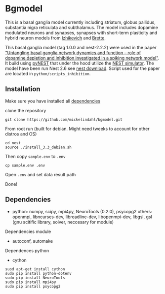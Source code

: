 # Bgmodel
This is a basal ganglia model currently including striatum, 
globus pallidus, substantia nigra reticulata and subthalamus.
The model includes dopamine modulated neurons and synapses, 
 synapses with short-term plasticity and hybrid neuron models from 
 [Izhikevich](http://www.izhikevich.org/publications/spikes.htm) and
 [Brette](http://www.scholarpedia.org/article/Adaptive_exponential_integrate-and-fire_model).

This basal ganglia model (tag 1.0.0 and nest-2.2.2) were used in the paper 
["Untangling basal ganglia network dynamics and function – role of dopamine depletion and inhibition investigated in a spiking network model"](http://eneuro.org/content/early/2016/12/22/ENEURO.0156-16.2016).
It build using [pyNEST](http://www.nest-simulator.org/introduction-to-pynest/) that under the 
hood utilize the [NEST simulator](http://www.nest-simulator.org/). The model have been run Nest 2.6 see [nest download](http://www.nest-simulator.org/download/). 
Script used for the paper are located in `python/scripts_inhibition`. 

## Installation

Make sure you have installed all 
[dependencies](https://github.com/mickelindahl/bgmodel#dependencies)

clone the repository

```
git clone https://github.com/mickelindahl/bgmodel.git
```

From root run (built for debian. Might need tweeks to account for other distros and OS)

```
cd nest
source ./install_3.3_debian.sh
```
Then copy `sample.env` to `.env`
```
cp sample.env .env
```
Open `.env` and set data result path

Done!

## Dependencies
* python: numpy, scipy, mpi4py, NeuroTools (0.2.0), psycopg2
others: openmpi, libncurses-dev, libreadline-dev, libopenmpi-dev, libgsl, gsl (gnu scitific library, solver, neccesary for module) 

Dependencies module
* autoconf, automake

Dependences python
* cython
```
suod apt-get install cython
sudo pip install python-dotenv
sudo pip install NeuroTools
sudo pip install mpi4py
sudo pip install psycopg2
```






